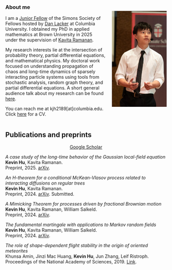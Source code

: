 <div style="display: flex; align-items: center;">

 
  
  <div style="margin-right: 20px;">

<h3>About me</h3>
    
<p> I am a  <a href = "https://www.simonsfoundation.org/simons-society-of-fellows/people/?type=junior">Junior Fellow</a> of the Simons Society of Fellows hosted by <a href = "https://www.columbia.edu/~dl3133/">Dan Lacker</a> at Columbia University. I obtained my PhD in applied mathematics at Brown University in 2025 under the supervision of <a href = "https://appliedmath.brown.edu/people/kavita-ramanan">Kavita Ramanan</a>.
</p>

<p>
My research interests lie at the intersection of probability theory, partial differential equations, and mathematical physics. My doctoral work focused on understanding propagation of chaos and long-time dynamics of sparsely interacting particle systems using tools from stochastic analysis, random graph theory, and partial differential equations. A short general audience talk about my research can be found <a href = "https://www.youtube.com/watch?v=i2yfnAhQmWA">here</a>.
</p>

<p>
You can reach me at kjh2189[at]columbia.edu. Click <a href="CV__April_2025_.pdf" target="_blank" rel="noopener noreferrer">here</a> for a CV.
</p>

 </div>

  <img src="kev_img.jpeg" alt="My Image" height="300"> 
</div>

<h2>Publications and preprints</h2>

<div style="text-align: center; margin-bottom: 10px;">
    <a href = "https://scholar.google.com/">Google Scholar</a>
</div>

<p>
<i>A case study of the long-time behavior of the Gaussian local-field equation</i> <br>
<b>Kevin Hu</b>, Kavita Ramanan. <br>
Preprint, 2025. <a href = "https://arxiv.org/abs/2504.06449">arXiv</a>.
</p>

<p>
<i>An H-theorem for a conditional McKean-Vlasov process related to interacting diffusions on regular trees</i> <br>
<b>Kevin Hu</b>, Kavita Ramanan. <br>
Preprint, 2024. <a href = "https://arxiv.org/abs/2412.07710">arXiv</a>. Submitted. 
</p>

<p>
<i>A Mimicking Theorem for processes driven by fractional Brownian motion</i> <br>
<b>Kevin Hu</b>, Kavita Ramanan, William Salkeld. <br>
Preprint, 2024. <a href = "https://arxiv.org/abs/2405.08803">arXiv</a>.
</p>

<p>
<i>The fundamental martingale with applications to Markov random fields</i> <br>
<b>Kevin Hu</b>, Kavita Ramanan, William Salkeld. <br>
Preprint, 2024. <a href = "https://arxiv.org/abs/2405.08795">arXiv</a>.
</p>

<p>
<i>The role of shape-dependent flight stability in the origin of oriented meteorites</i> <br>
Khunsa Amin, Jinzi Mac Huang, <b>Kevin Hu</b>, Jun Zhang, Leif Ristroph. <br>
Proceedings of the National Academy of Sciences, 2019. <a href = "https://www.pnas.org/doi/full/10.1073/pnas.1815133116">Link</a>.
</p>


